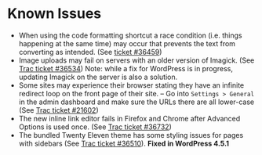 # Known Issues

- When using the code formatting shortcut a race condition (i.e. things happening at the same time) may occur that prevents the text from converting as intended. (See [ticket #36459](https://core.trac.wordpress.org/ticket/36459))
- Image uploads may fail on servers with an older version of Imagick. (See [Trac ticket #36534](https://core.trac.wordpress.org/ticket/36534)) Note: while a fix for WordPress is in progress, updating Imagick on the server is also a solution.
- Some sites may experience their browser stating they have an infinite redirect loop on the front page of their site. – Go into `Settings > General` in the admin dashboard and make sure the URLs there are all lower-case (See [Trac ticket #21602](https://core.trac.wordpress.org/ticket/21602))
- The new inline link editor fails in Firefox and Chrome after Advanced Options is used once. (See [Trac ticket #36732](https://core.trac.wordpress.org/ticket/36732))
- The bundled Twenty Eleven theme has some styling issues for pages with sidebars (See [Trac ticket #36510](https://core.trac.wordpress.org/ticket/36510)). **Fixed in WordPress 4.5.1**